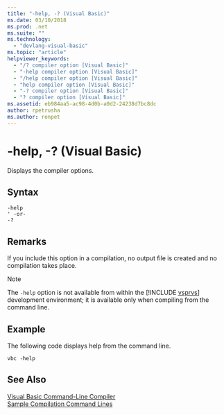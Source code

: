 ```yaml
---
title: "-help, -? (Visual Basic)"
ms.date: 03/10/2018
ms.prod: .net
ms.suite: ""
ms.technology: 
  - "devlang-visual-basic"
ms.topic: "article"
helpviewer_keywords: 
  - "/? compiler option [Visual Basic]"
  - "-help compiler option [Visual Basic]"
  - "/help compiler option [Visual Basic]"
  - "help compiler option [Visual Basic]"
  - "-? compiler option [Visual Basic]"
  - "? compiler option [Visual Basic]"
ms.assetid: eb984aa5-ac98-4d0b-a0d2-24238d7bc8dc
author: rpetrusha
ms.author: ronpet
---
```

# -help, -? (Visual Basic)
Displays the compiler options.  
  
## Syntax  
  
```  
-help  
' -or-  
-?  
```  
  
## Remarks  
 If you include this option in a compilation, no output file is created and no compilation takes place.  
  
> [!NOTE]
>  The `-help` option is not available from within the [!INCLUDE [vsprvs](~/includes/vsprvs-md.md)] development environment; it is available only when compiling from the command line.  
  
## Example  
 The following code displays help from the command line.  
  
```  
vbc -help  
```  
  
## See Also  
 [Visual Basic Command-Line Compiler](../../../visual-basic/reference/command-line-compiler/index.md)  
 [Sample Compilation Command Lines](../../../visual-basic/reference/command-line-compiler/sample-compilation-command-lines.md)

